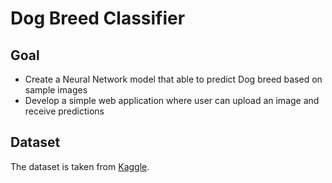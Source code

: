 # Dog Breed Classifier

## Goal
- Create a Neural Network model that able to predict Dog breed based on sample images
- Develop a simple web application where user can upload an image and receive predictions

## Dataset
The dataset is taken from [Kaggle](https://www.kaggle.com/c/dog-breed-identification/overview).

